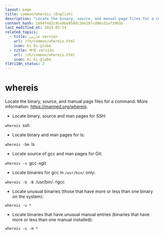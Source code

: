 ```yaml
---
layout: page
title: common/whereis (English)
description: "Locate the binary, source, and manual page files for a command."
content_hash: 1694fdd2c9ce8be859dc3de107cd86cd1a72965b
last_modified_at: 2024-03-14
related_topics:
  - title: فارسی version
    url: /fa/common/whereis.html
    icon: bi bi-globe
  - title: 中文 version
    url: /zh/common/whereis.html
    icon: bi bi-globe
tldri18n_status: 2
---
```

# whereis

Locate the binary, source, and manual page files for a command.
More information: <https://manned.org/whereis>.

- Locate binary, source and man pages for SSH:

`whereis `<span class="tldr-var badge badge-pill bg-dark-lm bg-white-dm text-white-lm text-dark-dm font-weight-bold">ssh</span>

- Locate binary and man pages for ls:

`whereis -bm `<span class="tldr-var badge badge-pill bg-dark-lm bg-white-dm text-white-lm text-dark-dm font-weight-bold">ls</span>

- Locate source of gcc and man pages for Git:

`whereis -s `<span class="tldr-var badge badge-pill bg-dark-lm bg-white-dm text-white-lm text-dark-dm font-weight-bold">gcc</span>` -m `<span class="tldr-var badge badge-pill bg-dark-lm bg-white-dm text-white-lm text-dark-dm font-weight-bold">git</span>

- Locate binaries for gcc in `/usr/bin/` only:

`whereis -b -B `<span class="tldr-var badge badge-pill bg-dark-lm bg-white-dm text-white-lm text-dark-dm font-weight-bold">/usr/bin/</span>` -f `<span class="tldr-var badge badge-pill bg-dark-lm bg-white-dm text-white-lm text-dark-dm font-weight-bold">gcc</span>

- Locate unusual binaries (those that have more or less than one binary on the system):

`whereis -u *`

- Locate binaries that have unusual manual entries (binaries that have more or less than one manual installed):

`whereis -u -m *`
